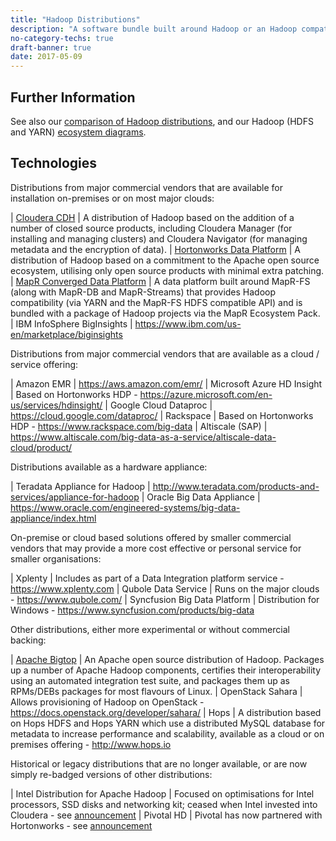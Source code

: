 ```yaml
---
title: "Hadoop Distributions"
description: "A software bundle built around Hadoop or an Hadoop compatible core that's often delivered as a managed service and that provides a single solution to support a range of analytical capabilities in a single deployment or service.  Hadoop compatibility covers the use of YARN (for resource management of multiple jobs running on the same infrastructure), HDFS (for local storage of data with support for co-locating processing with the relevant data) and a range of cloud based storage APIs (including S3, Azure Blob Storage and OpenStack Swift), with the use of a cloud based storage API de-coupling storage from processing, allowing transient processing clusters to run against persistent storage at the cost of reduced performance."
no-category-techs: true
draft-banner: true
date: 2017-05-09
---
```

## Further Information

See also our [comparison of Hadoop distributions](/tech-categories/hadoop-distributions/distribution-comparison/), and our Hadoop (HDFS and YARN) [ecosystem diagrams](/tech-categories/hadoop-distributions/ecosystem/).

## Technologies

Distributions from major commercial vendors that are available for installation on-premises or on most major clouds:

| [Cloudera CDH](/technologies/cloudera-cdh/) | A distribution of Hadoop based on the addition of a number of closed source products, including Cloudera Manager (for installing and managing clusters) and Cloudera Navigator (for managing metadata and the encryption of data).
| [Hortonworks Data Platform](/technologies/hortonworks-data-platform/) | A distribution of Hadoop based on a commitment to the Apache open source ecosystem, utilising only open source products with minimal extra patching.
| [MapR Converged Data Platform](/technologies/mapr-converged-data-platform/) | A data platform built around MapR-FS (along with MapR-DB and MapR-Streams) that provides Hadoop compatibility (via YARN and the MapR-FS HDFS compatible API) and is bundled with a package of Hadoop projects via the MapR Ecosystem Pack.
| IBM InfoSphere BigInsights | <https://www.ibm.com/us-en/marketplace/biginsights>

Distributions from major commercial vendors that are available as a cloud / service offering:

| Amazon EMR | <https://aws.amazon.com/emr/>
| Microsoft Azure HD Insight | Based on Hortonworks HDP - <https://azure.microsoft.com/en-us/services/hdinsight/>
| Google Cloud Dataproc | <https://cloud.google.com/dataproc/>
| Rackspace | Based on Hortonworks HDP - <https://www.rackspace.com/big-data>
| Altiscale (SAP) | <https://www.altiscale.com/big-data-as-a-service/altiscale-data-cloud/product/>

Distributions available as a hardware appliance:

| Teradata Appliance for Hadoop | <http://www.teradata.com/products-and-services/appliance-for-hadoop>
| Oracle Big Data Appliance | <https://www.oracle.com/engineered-systems/big-data-appliance/index.html>

On-premise or cloud based solutions offered by smaller commercial vendors that may provide a more cost effective or personal service for smaller organisations:

| Xplenty | Includes as part of a Data Integration platform service - <https://www.xplenty.com>
| Qubole Data Service | Runs on the major clouds - <https://www.qubole.com/>
| Syncfusion Big Data Platform | Distribution for Windows - <https://www.syncfusion.com/products/big-data>

Other distributions, either more experimental or without commercial backing:

| [Apache Bigtop](/technologies/apache-bigtop/) | An Apache open source distribution of Hadoop. Packages up a number of Apache Hadoop components, certifies their interoperability using an automated integration test suite, and packages them up as RPMs/DEBs packages for most flavours of Linux.
| OpenStack Sahara | Allows provisioning of Hadoop on OpenStack - <https://docs.openstack.org/developer/sahara/>
| Hops | A distribution based on Hops HDFS and Hops YARN which use a distributed MySQL database for metadata to increase performance and scalability, available as a cloud or on premises offering - <http://www.hops.io>

Historical or legacy distributions that are no longer available, or are now simply re-badged versions of other distributions:

| Intel Distribution for Apache Hadoop | Focused on optimisations for Intel processors, SSD disks and networking kit; ceased when Intel invested into Cloudera - see [announcement](https://newsroom.intel.com/news-releases/cloudera-intel-commit-to-accelerate-and-transform-how-enterprises-use-big-data-intel-makes-significant-equity-investment-in-cloudera/)
| Pivotal HD | Pivotal has now partnered with Hortonworks - see [announcement](https://hortonworks.com/press-releases/hortonworks-pivotal-expand-relationship-deliver-enterprise-ready-modern-data-platforms-data-management-analytics/)